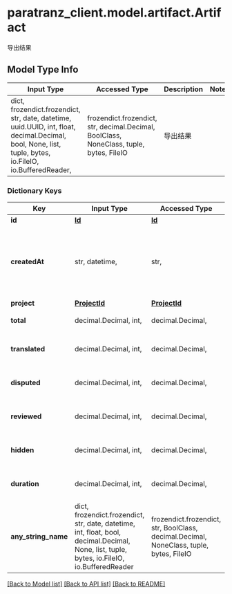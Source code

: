 # paratranz_client.model.artifact.Artifact

导出结果

## Model Type Info
Input Type | Accessed Type | Description | Notes
------------ | ------------- | ------------- | -------------
dict, frozendict.frozendict, str, date, datetime, uuid.UUID, int, float, decimal.Decimal, bool, None, list, tuple, bytes, io.FileIO, io.BufferedReader,  | frozendict.frozendict, str, decimal.Decimal, BoolClass, NoneClass, tuple, bytes, FileIO | 导出结果 | 

### Dictionary Keys
Key | Input Type | Accessed Type | Description | Notes
------------ | ------------- | ------------- | ------------- | -------------
**id** | [**Id**](Id.md) | [**Id**](Id.md) |  | [optional] 
**createdAt** | str, datetime,  | str,  |  | [optional] value must conform to RFC-3339 date-time
**project** | [**ProjectId**](ProjectId.md) | [**ProjectId**](ProjectId.md) |  | [optional] 
**total** | decimal.Decimal, int,  | decimal.Decimal,  | 导出时项目词条总条数 | [optional] 
**translated** | decimal.Decimal, int,  | decimal.Decimal,  | 导出时项目词条已翻译的条数 | [optional] 
**disputed** | decimal.Decimal, int,  | decimal.Decimal,  | 导出时项目词条有疑问的条数 | [optional] 
**reviewed** | decimal.Decimal, int,  | decimal.Decimal,  | 导出时项目词条已审核的条数 | [optional] 
**hidden** | decimal.Decimal, int,  | decimal.Decimal,  | 导出时项目词条已隐藏的条数 | [optional] 
**duration** | decimal.Decimal, int,  | decimal.Decimal,  | 导出压缩包所用的时间（ms) | [optional] 
**any_string_name** | dict, frozendict.frozendict, str, date, datetime, int, float, bool, decimal.Decimal, None, list, tuple, bytes, io.FileIO, io.BufferedReader | frozendict.frozendict, str, BoolClass, decimal.Decimal, NoneClass, tuple, bytes, FileIO | any string name can be used but the value must be the correct type | [optional]

[[Back to Model list]](../../README.md#documentation-for-models) [[Back to API list]](../../README.md#documentation-for-api-endpoints) [[Back to README]](../../README.md)

